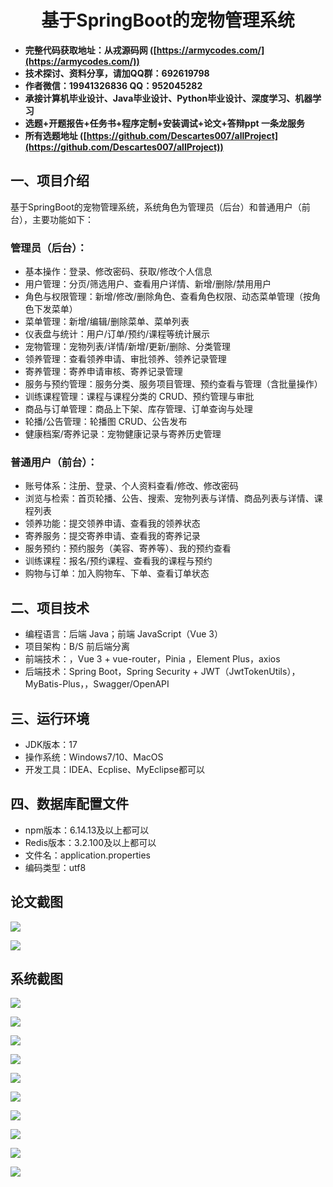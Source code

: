 ﻿<h1 align="center">基于SpringBoot的宠物管理系统</h1></p>

- <b>完整代码获取地址：从戎源码网 ([https://armycodes.com/](https://armycodes.com/))</b>
- <b>技术探讨、资料分享，请加QQ群：692619798</b>
- <b>作者微信：19941326836  QQ：952045282</b>
- <b>承接计算机毕业设计、Java毕业设计、Python毕业设计、深度学习、机器学习</b>
- <b>选题+开题报告+任务书+程序定制+安装调试+论文+答辩ppt 一条龙服务</b>
- <b>所有选题地址 ([https://github.com/Descartes007/allProject](https://github.com/Descartes007/allProject)) </b>

## 一、项目介绍

基于SpringBoot的宠物管理系统，系统角色为管理员（后台）和普通用户（前台），主要功能如下：
### 管理员（后台）：
- 基本操作：登录、修改密码、获取/修改个人信息
- 用户管理：分页/筛选用户、查看用户详情、新增/删除/禁用用户
- 角色与权限管理：新增/修改/删除角色、查看角色权限、动态菜单管理（按角色下发菜单）
- 菜单管理：新增/编辑/删除菜单、菜单列表
- 仪表盘与统计：用户/订单/预约/课程等统计展示
- 宠物管理：宠物列表/详情/新增/更新/删除、分类管理
- 领养管理：查看领养申请、审批领养、领养记录管理
- 寄养管理：寄养申请审核、寄养记录管理
- 服务与预约管理：服务分类、服务项目管理、预约查看与管理（含批量操作）
- 训练课程管理：课程与课程分类的 CRUD、预约管理与审批
- 商品与订单管理：商品上下架、库存管理、订单查询与处理
- 轮播/公告管理：轮播图 CRUD、公告发布
- 健康档案/寄养记录：宠物健康记录与寄养历史管理
### 普通用户（前台）：
- 账号体系：注册、登录、个人资料查看/修改、修改密码
- 浏览与检索：首页轮播、公告、搜索、宠物列表与详情、商品列表与详情、课程列表
- 领养功能：提交领养申请、查看我的领养状态
- 寄养服务：提交寄养申请、查看我的寄养记录
- 服务预约：预约服务（美容、寄养等）、我的预约查看
- 训练课程：报名/预约课程、查看我的课程与预约
- 购物与订单：加入购物车、下单、查看订单状态

## 二、项目技术

- 编程语言：后端 Java；前端 JavaScript（Vue 3）
- 项目架构：B/S 前后端分离
- 前端技术：，Vue 3 + vue-router，Pinia ，Element Plus，axios
- 后端技术：Spring Boot，Spring Security + JWT（JwtTokenUtils），MyBatis-Plus，，Swagger/OpenAPI


## 三、运行环境

- JDK版本：17
- 操作系统：Windows7/10、MacOS
- 开发工具：IDEA、Ecplise、MyEclipse都可以

## 四、数据库配置文件

- npm版本：6.14.13及以上都可以
- Redis版本：3.2.100及以上都可以
- 文件名：application.properties
- 编码类型：utf8

## 论文截图

![](screenshot/1.png)

![](screenshot/2.png)

## 系统截图

![](screenshot/3.png)

![](screenshot/4.png)

![](screenshot/5.png)

![](screenshot/6.png)

![](screenshot/7.png)

![](screenshot/8.png)

![](screenshot/9.png)

![](screenshot/10.png)

![](screenshot/11.png)

![](screenshot/12.png)
